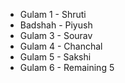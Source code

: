 - Gulam 1 - Shruti
- Badshah - Piyush
- Gulam 3 - Sourav
- Gulam 4 - Chanchal
- Gulam 5 - Sakshi
- Gulam 6 - Remaining 5
